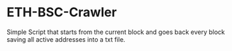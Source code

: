 # ETH-BSC-Crawler
Simple Script that starts from the current block and goes back every block saving all active addresses into a txt file. 
